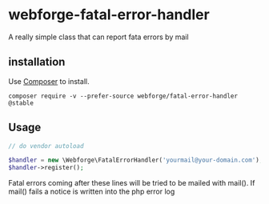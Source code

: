 webforge-fatal-error-handler
============================

A really simple class that can report fata errors by mail

## installation

Use [Composer](http://getcomposer.org) to install.
```
composer require -v --prefer-source webforge/fatal-error-handler @stable
```

## Usage

```php
// do vendor autoload

$handler = new \Webforge\FatalErrorHandler('yourmail@your-domain.com');
$handler->register();
```

Fatal errors coming after these lines will be tried to be mailed with mail(). If mail() fails a notice is written into the php error log
